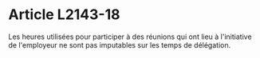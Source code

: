 # Article L2143-18

Les heures utilisées pour participer à des réunions qui ont lieu à l'initiative de l'employeur ne sont pas imputables sur les temps de délégation.